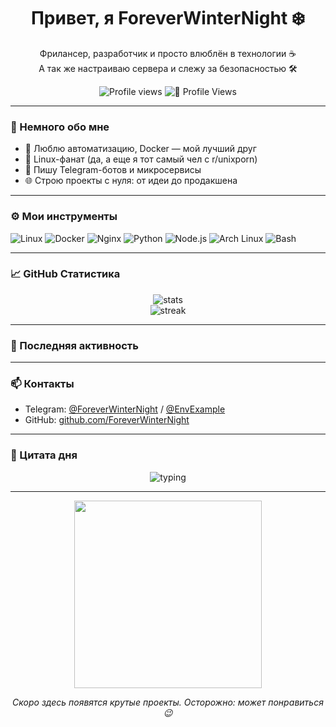 <h1 align="center">Привет, я ForeverWinterNight ❄️</h1>

<p align="center">
  Фрилансер, разработчик и просто влюблён в технологии ☕<br>
  А так же настраиваю сервера и слежу за безопасностью 🛠️
</p>

<p align="center">
  <img src="https://komarev.com/ghpvc/?username=ForeverWinterNight&label=Profile+views&color=blueviolet" alt="Profile views"/>
  <img src="https://img.shields.io/badge/Profile_Views-∞-blueviolet?style=flat-square" alt="💜 Profile Views"/>
</p>

</p>

---

### 🧠 Немного обо мне

- 🔧 Люблю автоматизацию, Docker — мой лучший друг
- 🐧 Linux-фанат (да, а еще я тот самый чел с r/unixporn)
- 🤖 Пишу Telegram-ботов и микросервисы
- 🌐 Строю проекты с нуля: от идеи до продакшена

---

### ⚙️ Мои инструменты

![Linux](https://img.shields.io/badge/Linux-FCC624?style=for-the-badge&logo=linux&logoColor=black)
![Docker](https://img.shields.io/badge/Docker-2496ED?style=for-the-badge&logo=docker&logoColor=white)
![Nginx](https://img.shields.io/badge/Nginx-009639?style=for-the-badge&logo=nginx&logoColor=white)
![Python](https://img.shields.io/badge/Python-3776AB?style=for-the-badge&logo=python&logoColor=white)
![Node.js](https://img.shields.io/badge/Node.js-339933?style=for-the-badge&logo=nodedotjs&logoColor=white)
![Arch Linux](https://img.shields.io/badge/Arch-1793D1?style=for-the-badge&logo=archlinux&logoColor=white)
![Bash](https://img.shields.io/badge/Bash-121011?style=for-the-badge&logo=gnubash&logoColor=white)

---

### 📈 GitHub Статистика

<p align="center">
  <img src="https://github-readme-stats.vercel.app/api?username=ForeverWinterNight&show_icons=true&theme=github_dark&hide_title=true" alt="stats" />
  <br/>
  <img src="https://github-readme-streak-stats.herokuapp.com/?user=ForeverWinterNight&theme=dark" alt="streak" />
</p>

---

### 🔄 Последняя активность

<!--START_SECTION:activity-->
<!--END_SECTION:activity-->

---

### 📫 Контакты

- Telegram: [@ForeverWinterNight](https://t.me/ForeverWinterNight) / [@EnvExample](https://t.me/EnvExample)
- GitHub: [github.com/ForeverWinterNight](https://github.com/ForeverWinterNight)

---

### 🧬 Цитата дня

<p align="center">
  <img src="https://readme-typing-svg.demolab.com?font=Fira+Code&pause=2000&color=00BFFF&center=true&width=435&lines=Code.+Sleep.+Hack.+Repeat." alt="typing"/>
</p>

---

<p align="center">
  <img src="https://media.giphy.com/media/L8K62iTDkzGX6/giphy.gif" width="300"/>
</p>

<p align="center">
  <em>Скоро здесь появятся крутые проекты. Осторожно: может понравиться 😉</em>
</p>

